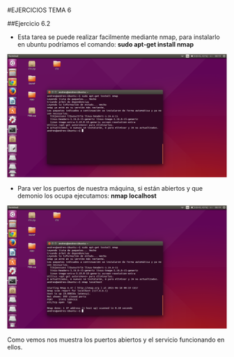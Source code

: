 #EJERCICIOS TEMA 6

##Ejercicio 6.2

* Esta tarea se puede realizar facilmente mediante nmap, para instalarlo en ubuntu podríamos el comando: **sudo apt-get install nmap**

![img](https://github.com/aserranogomez/SWAP14-15/blob/master/Imagenes/1.png)

* Para ver los puertos de nuestra máquina, si están abiertos y que demonio los ocupa ejecutamos: **nmap localhost**

![img](https://github.com/aserranogomez/SWAP14-15/blob/master/Imagenes/2.png)

Como vemos nos muestra los puertos abiertos y el servicio funcionando en ellos.
